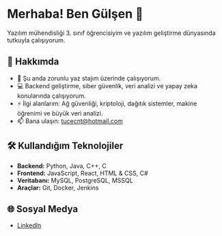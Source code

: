 # Merhaba! Ben Gülşen 👋

Yazılım mühendisliği 3. sınıf öğrencisiyim ve yazılım geliştirme dünyasında tutkuyla çalışıyorum.

## 🚀 Hakkımda

- 🌱 Şu anda zorunlu yaz stajım üzerinde çalışıyorum.
- 💻 Backend geliştirme, siber güvenlik, veri analizi ve yapay zeka konularında çalışıyorum.
- ⚡ İlgi alanlarım: Ağ güvenliği, kriptoloji, dağıtık sistemler, makine öğrenimi ve büyük veri analizi.
- 📫 Bana ulaşın: tucecnt@hotmail.com

## 🛠 Kullandığım Teknolojiler

- **Backend:** Python, Java, C++, C
- **Frontend:** JavaScript, React, HTML & CSS, C#
- **Veritabanı:** MySQL, PostgreSQL, MSSQL 
- **Araçlar:** Git, Docker, Jenkins


## 🌐 Sosyal Medya

- [LinkedIn](https://www.linkedin.com/in/g%C3%BCl%C5%9Fen-%C3%A7intu%C4%9Flu-b10b75233/)
<div data-iframe-width="150" data-iframe-height="270" data-share-badge-id="da2af14f-f6b0-4b46-9cea-f537a0180ccb" data-share-badge-host="https://www.credly.com"></div><script type="text/javascript" async src="//cdn.credly.com/assets/utilities/embed.js"></script>

